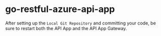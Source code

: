 # go-restful-azure-api-app

After setting up the `Local Git Repository` and committing your code, be sure to restart both the API App and the API App Gateway.